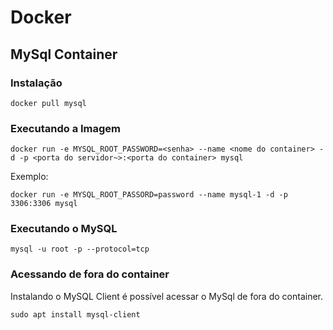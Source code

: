 # Docker
## MySql Container

### Instalação

```
docker pull mysql
```

### Executando a Imagem

```
docker run -e MYSQL_ROOT_PASSWORD=<senha> --name <nome do container> -d -p <porta do servidor~>:<porta do container> mysql
```

Exemplo:
```
docker run -e MYSQL_ROOT_PASSORD=password --name mysql-1 -d -p 3306:3306 mysql
```

### Executando o MySQL

```
mysql -u root -p --protocol=tcp
```


### Acessando de fora do container

Instalando o MySQL Client é possível acessar o MySql de fora do container.

```
sudo apt install mysql-client
```

